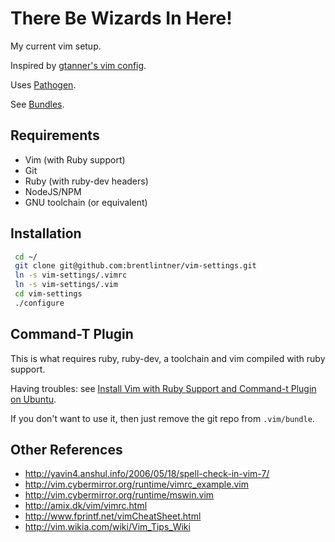 # There Be Wizards In Here!

My current vim setup.

Inspired by [gtanner's vim config](https://github.com/gtanner/tinyhippos.vimrc).

Uses [Pathogen](https://github.com/tpope/vim-pathogen).

See [Bundles](https://github.com/brentlintner/vim-settings/tree/master/.vim/bundle).

## Requirements

* Vim (with Ruby support)
* Git
* Ruby (with ruby-dev headers)
* NodeJS/NPM
* GNU toolchain (or equivalent)

## Installation

```bash
 cd ~/
 git clone git@github.com:brentlintner/vim-settings.git
 ln -s vim-settings/.vimrc
 ln -s vim-settings/.vim
 cd vim-settings
 ./configure
```

## Command-T Plugin

This is what requires ruby, ruby-dev, a toolchain and vim compiled with ruby support.

Having troubles: see [Install Vim with Ruby Support and Command-t Plugin on Ubuntu](http://www.justinbar.net/post/install-vim-with-ruby-support-and-command-t-plugin-on-ubuntu).

If you don't want to use it, then just remove the git repo from `.vim/bundle`.

## Other References

* http://yavin4.anshul.info/2006/05/18/spell-check-in-vim-7/
* http://vim.cybermirror.org/runtime/vimrc_example.vim
* http://vim.cybermirror.org/runtime/mswin.vim
* http://amix.dk/vim/vimrc.html
* http://www.fprintf.net/vimCheatSheet.html
* http://vim.wikia.com/wiki/Vim_Tips_Wiki
